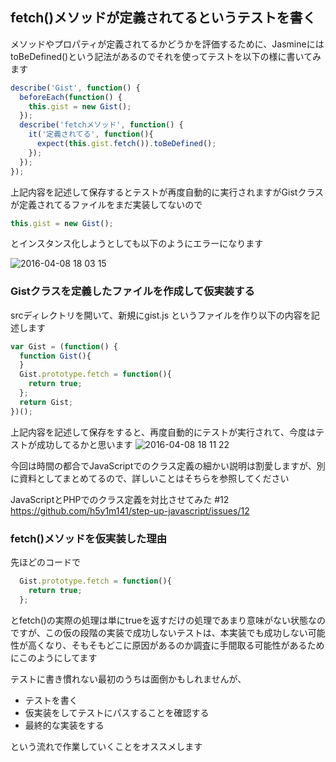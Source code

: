 ## fetch()メソッドが定義されてるというテストを書く

メソッドやプロパティが定義されてるかどうかを評価するために、JasmineにはtoBeDefined()という記法があるのでそれを使ってテストを以下の様に書いてみます

```javascript
describe('Gist', function() {
  beforeEach(function() {
    this.gist = new Gist();
  }); 
  describe('fetchメソッド', function() {
    it('定義されてる', function(){
      expect(this.gist.fetch()).toBeDefined();
    });
  });
});
```

上記内容を記述して保存するとテストが再度自動的に実行されますがGistクラスが定義されてるファイルをまだ実装してないので

```javascript
this.gist = new Gist();
```

とインスタンス化しようとしても以下のようにエラーになります

![2016-04-08 18 03 15](https://cloud.githubusercontent.com/assets/950924/14379264/36dd750a-fdb4-11e5-8814-ec172653953b.png)

### Gistクラスを定義したファイルを作成して仮実装する

srcディレクトリを開いて、新規にgist.js というファイルを作り以下の内容を記述します

```javascript
var Gist = (function() {
  function Gist(){
  }
  Gist.prototype.fetch = function(){
    return true;
  };
  return Gist;
})();
```

上記内容を記述して保存をすると、再度自動的にテストが実行されて、今度はテストが成功してるかと思います
![2016-04-08 18 11 22](https://cloud.githubusercontent.com/assets/950924/14379547/6c66ea02-fdb5-11e5-8550-a2446e108e10.png)


今回は時間の都合でJavaScriptでのクラス定義の細かい説明は割愛しますが、別に資料としてまとめてるので、詳しいことはそちらを参照してください

JavaScriptとPHPでのクラス定義を対比させてみた #12 
https://github.com/h5y1m141/step-up-javascript/issues/12


### fetch()メソッドを仮実装した理由

先ほどのコードで

```javascript
  Gist.prototype.fetch = function(){
    return true;
  };
```

とfetch()の実際の処理は単にtrueを返すだけの処理であまり意味がない状態なのですが、この仮の段階の実装で成功しないテストは、本実装でも成功しない可能性が高くなり、そもそもどこに原因があるのか調査に手間取る可能性があるためにこのようにしてます

テストに書き慣れない最初のうちは面倒かもしれませんが、

- テストを書く
- 仮実装をしてテストにパスすることを確認する
- 最終的な実装をする

という流れで作業していくことをオススメします
